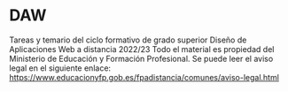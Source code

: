 # DAW
Tareas y temario del ciclo formativo de grado superior Diseño de Aplicaciones Web
a distancia 2022/23
Todo el material es propiedad del Ministerio de Educación y Formación Profesional. Se puede leer el aviso legal en el siguiente enlace: https://www.educacionyfp.gob.es/fpadistancia/comunes/aviso-legal.html
